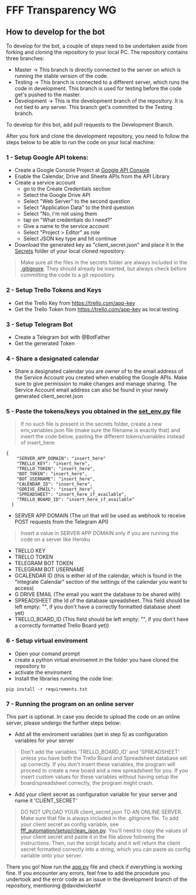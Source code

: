 # FFF Transparency WG
## How to develop for the bot
To develop for the bot, a couple of steps need to be undertaken aside from forking and cloning the repository to your local PC.
The repository contains three branches:
- Master -> This branch is directly connected to the server on which is running the stable version of the code.
- Testing -> This branch is connected to a different server, which runs the code in development. This branch is used for testing before the code get's pushed to the master.
- Development -> This is the development branch of the repository. It is not tied to any server. This branch get's committed to the Testing branch.

To develop for this bot, add pull requests to the Development Branch.

After you fork and clone the development repository, you need to follow the steps below to be able to run the code on your local machine:

### 1 - Setup Google API tokens:
- Create a Google Console Project at [Google API Console](https://console.developers.google.com/apis/credentials?project=bot-testing-273208&authuser=1)
- Enable the Calendar, Drive and Sheets APIs from the API Library
- Create a service account
  - go to the Create Credentials section
  - Select the Google Drive API
  - Select "Web Server" to the second question
  - Select "Application Data" to the third question
  - Select "No, I'm not using them
  - tap on "What credentials do I need?"
  - Give a name to the service account
  - Select "Project > Editor" as role
  - Select JSON key type and hit continue
- Download the generated key as "client_secret.json" and place it in the [Secrets](secrets) folder of your local cloned repository. 
> Make sure all the files in the secrets folder are always included in the [.gitignore](.gitignore). They should already be inserted, but always check before committing the code to a git repository.
### 2 - Setup Trello Tokens and Keys
- Get the Trello Key from https://trello.com/app-key
- Get the Trello Token from https://trello.com/app-key as local testing
### 3 - Setup Telegram Bot
- Create a Telegram bot with @BotFather
- Get the generated Token
### 4 - Share a designated calendar
- Share a designated calendar you are owner of to the email address of the Service Account you created when enabling the Google APIs. Make sure to give permission to make changes and manage sharing. The Service Account email address can also be found in your newly generated client_secret.json
### 5 - Paste the tokens/keys you obtained in the [set_env.py](secrets/env_variables.json) file
> If no such file is present in the secrets folder, create a new env_variables.json file (make sure the filename is exactly that) and insert the code below, pasting the different tokens/variables instead of insert_here:
```
{
    "SERVER_APP_DOMAIN": "insert_here"
    "TRELLO_KEY": "insert_here",
    "TRELLO_TOKEN": "insert_here",
    "BOT_TOKEN": "insert_here",
    "BOT_USERNAME": "insert_here",
    "CALENDAR_ID": "insert_here",
    "GDRIVE_EMAIL": "insert_here",
    "SPREADSHEET": "insert_here_if_available",
    "TRELLO_BOARD_ID": "insert_here_if_available"
  }
```
- SERVER APP DOMAIN (The url that will be used as webhook to receive POST requests from the Telegram API)
> Insert a value in SERVER APP DOMAIN only if you are running the code on a server like Heroku
- TRELLO KEY
- TRELLO TOKEN
- TELEGRAM BOT TOKEN
- TELEGRAM BOT USERNAME
- GCALENDAR ID (this is either id of the calendar, which is found in the "Integrate Calendar" section of the settings of the calendar you want to access)
- G DRIVE EMAIL (The email you want the database to be shared with)
- SPREADSHEET (the Id of the database spreadsheet. This field should be left empty: "", if you don't have a correctly formatted database sheet yet)
- TRELLO_BOARD_ID (This field should be left empty: "", if you don't have a correctly formatted Trello Board yet))
### 6 - Setup virtual enviroment
- Open your comand prompt
- create a python virtual enviroemnt in the folder you have cloned the repository to
- activate the enviroment
- Install the libraries running the code line: 
```
pip install -r requirements.txt
```
### 7 - Running the program on an online server
This part is optional. In case you decide to upload the code on an online server, please undergo the further steps below:
- Add all the enviroment variables (set in step 5) as configuration variables for your server
> Don't add the variables 'TRELLO_BOARD_ID' and 'SPREADSHEET' unless you have both the Trello Board and Spreadsheet database set up correctly. If you don't insert these variables, the program will proceed to create a new board and a new spreadsheet for you. If you insert custom values for these variables without having setup the board/spreadsheet correctly, the program might crash.
- Add your client secret as configuration variable for your server and name it 'CLIENT_SECRET'
> DO NOT UPLOAD YOUR client_secret.json TO AN ONLINE SERVER. Make sure that file is always included in the .gitignore file.
> To add your client secret as config variable, see [fff_automation/setup/clean_json.py](fff_automation/setup/clean_json.py). You'll need to copy the values of your client secret and paste it in the file above following the instructions. Then, run the script locally and it will return the client secret formatted correctly into a string, which you can paste as config variable onto your server.


There you go! Now run the [app.py](app.py) file and check if everything is working fine. If you encounter any errors, feel free to add the procedure you undertook and the error code as an issue in the development branch of the repository, mentioning @davidwickerhf 


